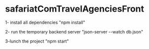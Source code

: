 # safariatComTravelAgenciesFront

1- install all dependencies "npm install"

2- run the temporary backend server "json-server --watch db.json"

3-lunch the project "npm start"

